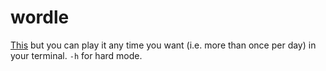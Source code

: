 # wordle

[This](https://www.powerlanguage.co.uk/wordle/) but you can play it any time you want (i.e. more than once per day) in your terminal. `-h` for hard mode.
